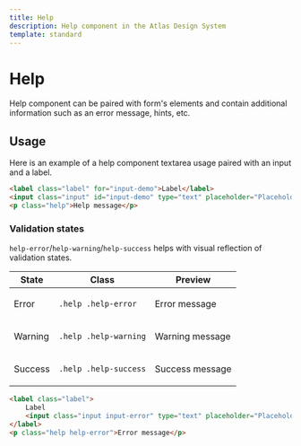 ```yaml
---
title: Help
description: Help component in the Atlas Design System
template: standard
---
```


# Help

Help component can be paired with form's elements and contain additional information such as an error message, hints, etc.

## Usage

Here is an example of a help component textarea usage paired with an input and a label.

```html
<label class="label" for="input-demo">Label</label>
<input class="input" id="input-demo" type="text" placeholder="Placeholder" />
<p class="help">Help message</p>
```

### Validation states

`help-error`/`help-warning`/`help-success` helps with visual reflection of validation states.

| State   | Class                 | Preview                                                          |
| ------- | --------------------- | ---------------------------------------------------------------- |
| Error   | `.help .help-error`   | <p class="help help-error margin-top-none">Error message</p>     |
| Warning | `.help .help-warning` | <p class="help help-warning margin-top-none">Warning message</p> |
| Success | `.help .help-success` | <p class="help help-success margin-top-none">Success message</p> |

```html
<label class="label">
	Label
	<input class="input input-error" type="text" placeholder="Placeholder" />
</label>
<p class="help help-error">Error message</p>
```
